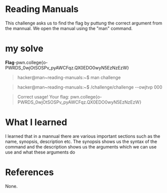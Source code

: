 # Reading Manuals
This challenge asks us to find the flag by puttung the correct argument from the mannual. We open the manual using the "man" command.
# my solve
**Flag**-pwn.college{o-PWRDS_0wjOtSOSPv_pyAWCFqz.QX0EDO0wyN5EzNzEzW}
>hacker@man~reading-manuals:~$ man challenge

>hacker@man~reading-manuals:~$ /challenge/challenge  --owjtvp 000

>Correct usage! Your flag: pwn.college{o-PWRDS_0wjOtSOSPv_pyAWCFqz.QX0EDO0wyN5EzNzEzW}

# What I learned
I learned that in a mannual there are various important sections such as the name, synopsis, description etc. The synopsis shows us the syntax of the command and the description shows us the arguments which we can use use and what these arguments do

# References
None.
